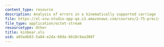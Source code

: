 ```yaml
---
content_type: resource
description: Analysis of errors in a kinematically supported carriage
file: https://ol-ocw-studio-app-qa.s3.amazonaws.com/courses/2-75-precision-machine-design-fall-2001/a03a4b835a84e2da60dabb18c9aa308f_kinbear.xls
file_type: application/octet-stream
resourcetype: Other
title: kinbear.xls
uid: a03a4b83-5a84-e2da-60da-bb18c9aa308f
---
```

